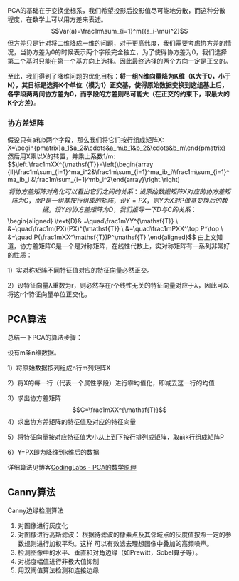 PCA的基础在于变换坐标系，我们希望投影后投影值尽可能地分散，而这种分散程度，在数学上可以用方差来表述。
$$Var(a)=\frac1m\sum_{i=1}^m{(a_i-\mu)^2}$$
但方差只是针对将二维降成一维的问题，对于更高纬度，我们需要考虑协方差的情况，当协方差为0的时候表示两个字段完全独立，为了使得协方差为0，我们选择第二个基时只能在第一个基方向上选择。因此最终选择的两个方向一定是正交的。

至此，我们得到了降维问题的优化目标：**将一组N维向量降为K维（K大于0，小于N），其目标是选择K个单位（模为1）正交基，使得原始数据变换到这组基上后，各字段两两间协方差为0，而字段的方差则尽可能大（在正交的约束下，取最大的K个方差）**。



### 协方差矩阵

假设只有a和b两个字段，那么我们将它们按行组成矩阵X:
X=\begin{pmatrix}a_1&a_2&\cdots&a_m\\b_1&b_2&\cdots&b_m\end{pmatrix}
然后用X乘以X的转置，并乘上系数1/m:
$$\left.\frac1mXX^{\mathsf{T}}=\left(\begin{array
{ll}\frac1m\sum_{i=1}^ma_i^2&\frac1m\sum_{i=1}^ma_ib_i\\\frac1m\sum_{i=1}^ma_ib_i
&\frac1m\sum_{i=1}^mb_i^2\end{array}\right.\right)$$
将协方差矩阵对角化可以看出它们之间的关系：
设原始数据矩阵X对应的协方差矩阵为C，而P是一组基按行组成的矩阵，设Y=PX，则Y为X对P做基变换后的数据。设Y的协方差矩阵为D，我们推导一下D与C的关系：
$$\begin{aligned}
\text{D}& =\quad\frac1mYY^{\mathsf{T}}  \\
&=\quad\frac1m(PX)(PX)^{\mathsf{T}} \\
&=\quad\frac1mPXX^\top P^\top  \\
&=\quad P(\frac1mXX^\mathsf{T})P^\mathsf{T}
\end{aligned}$$
由上文知道，协方差矩阵C是一个是对称矩阵，在线性代数上，实对称矩阵有一系列非常好的性质：

1）实对称矩阵不同特征值对应的特征向量必然正交。

2）设特征向量λ重数为r，则必然存在r个线性无关的特征向量对应于λ，因此可以将这r个特征向量单位正交化。

## PCA算法

总结一下PCA的算法步骤：

设有m条n维数据。

1）将原始数据按列组成n行m列矩阵X

2）将X的每一行（代表一个属性字段）进行零均值化，即减去这一行的均值

3）求出协方差矩阵
$$C=\frac1mXX^{\mathsf{T}}$$
4）求出协方差矩阵的特征值及对应的特征向量

5）将特征向量按对应特征值大小从上到下按行排列成矩阵，取前k行组成矩阵P

6）Y=PX即为降维到k维后的数据



详细算法见博客[CodingLabs - PCA的数学原理](http://blog.codinglabs.org/articles/pca-tutorial.html)





## Canny算法

Canny边缘检测算法 

1. 对图像进行灰度化 
2. 对图像进行高斯滤波： 根据待滤波的像素点及其邻域点的灰度值按照一定的参数规则进行加权平均。这样 可以有效滤去理想图像中叠加的高频噪声。 
3. 检测图像中的水平、垂直和对角边缘（如Prewitt，Sobel算子等）。 
4. 对梯度幅值进行非极大值抑制 
5. 用双阈值算法检测和连接边缘
